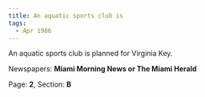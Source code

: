 ```yaml
---  
title: An aquatic sports club is  
tags:  
  - Apr 1986  
---  
```

  
An aquatic sports club is planned for Virginia Key.  
  
Newspapers: **Miami Morning News or The Miami Herald**  
  
Page: **2**, Section: **B** 

